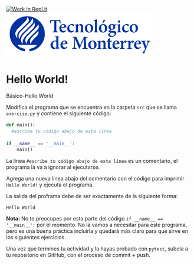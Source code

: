 [![Work in Repl.it](https://classroom.github.com/assets/work-in-replit-14baed9a392b3a25080506f3b7b6d57f295ec2978f6f33ec97e36a161684cbe9.svg)](https://classroom.github.com/online_ide?assignment_repo_id=4846012&assignment_repo_type=AssignmentRepo)
![Tec de Monterrey](images/logotecmty.png)
# Hello World!
Básico-Hello World

Modifica el programa que se encuentra en la carpeta `src` que se llama `exercise.py` y contiene el siguiente código:

```python
def main():
  #escribe tu código abajo de esta línea

if __name__ == '__main__':
    main()
```

La línea `#escribe tu código abajo de esta línea` es un comentario, el programa la va a ignorar al ejecutarse.

Agrega una nueva línea abajo del comentario con el código para imprimir `Hello World!` y ejecuta el programa.

La salida del proframa debe de ser exactamente de la siguiente forma:

```plaintext
Hello World
```

**Nota:** No te preocupes por esta parte del código `if __name__ == '__main__':` por el momento. No la vamos a necesitar para este programa, pero es una buena práctica incluirla y quedará más claro para que sirve en los siguientes ejercicios.

Una vez que termines tu actividad y la hayas probado con `pytest`, subela a tu repositorio en GitHub, con el proceso de commit + push.
